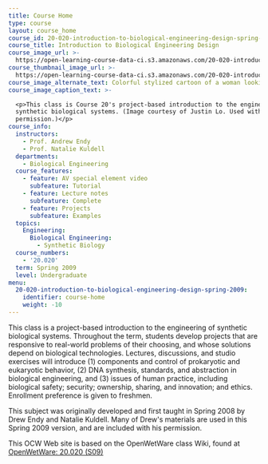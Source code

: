 ```yaml
---
title: Course Home
type: course
layout: course_home
course_id: 20-020-introduction-to-biological-engineering-design-spring-2009
course_title: Introduction to Biological Engineering Design
course_image_url: >-
  https://open-learning-course-data-ci.s3.amazonaws.com/20-020-introduction-to-biological-engineering-design-spring-2009/9cd08e0573573f60c97b19038c3b678b_20-020s09.jpg
course_thumbnail_image_url: >-
  https://open-learning-course-data-ci.s3.amazonaws.com/20-020-introduction-to-biological-engineering-design-spring-2009/5df425bed50f162e651a5537a8379a3e_20-020s09-th.jpg
course_image_alternate_text: Colorful stylized cartoon of a woman looking at a synthetic biology creation.
course_image_caption_text: >-

  <p>This class is Course 20's project-based introduction to the engineering of
  synthetic biological systems. (Image courtesy of Justin Lo. Used with
  permission.)</p>
course_info:
  instructors:
    - Prof. Andrew Endy
    - Prof. Natalie Kuldell
  departments:
    - Biological Engineering
  course_features:
    - feature: AV special element video
      subfeature: Tutorial
    - feature: Lecture notes
      subfeature: Complete
    - feature: Projects
      subfeature: Examples
  topics:
    Engineering:
      Biological Engineering:
        - Synthetic Biology
  course_numbers:
    - '20.020'
  term: Spring 2009
  level: Undergraduate
menu:
  20-020-introduction-to-biological-engineering-design-spring-2009:
    identifier: course-home
    weight: -10
---
```

This class is a project-based introduction to the engineering of synthetic biological systems. Throughout the term, students develop projects that are responsive to real-world problems of their choosing, and whose solutions depend on biological technologies. Lectures, discussions, and studio exercises will introduce (1) components and control of prokaryotic and eukaryotic behavior, (2) DNA synthesis, standards, and abstraction in biological engineering, and (3) issues of human practice, including biological safety; security; ownership, sharing, and innovation; and ethics. Enrollment preference is given to freshmen.

This subject was originally developed and first taught in Spring 2008 by Drew Endy and Natalie Kuldell. Many of Drew's materials are used in this Spring 2009 version, and are included with his permission.

This OCW Web site is based on the OpenWetWare class Wiki, found at [OpenWetWare: 20.020 (S09)](http://openwetware.org/wiki/20.20%28S09%29)
